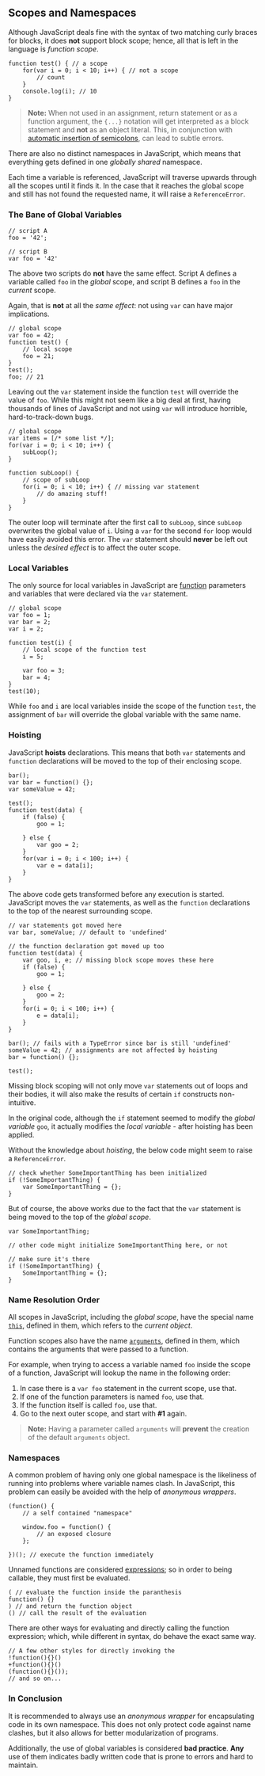 ## Scopes and Namespaces

Although JavaScript deals fine with the syntax of two matching curly
braces for blocks, it does **not** support block scope; hence, all that is left 
in the language is *function scope*.

    function test() { // a scope
        for(var i = 0; i < 10; i++) { // not a scope
            // count
        }
        console.log(i); // 10
    }

> **Note:** When not used in an assignment, return statement or as a function 
> argument, the `{...}` notation will get interpreted as a block statement and 
> **not** as an object literal. This, in conjunction with 
> [automatic insertion of semicolons](#core.semicolon), can lead to subtle errors.

There are also no distinct namespaces in JavaScript, which means that everything 
gets defined in one *globally shared* namespace.

Each time a variable is referenced, JavaScript will traverse upwards through all 
the scopes until it finds it. In the case that it reaches the global scope and 
still has not found the requested name, it will raise a `ReferenceError`.

### The Bane of Global Variables

    // script A
    foo = '42';

    // script B
    var foo = '42'

The above two scripts do **not** have the same effect. Script A defines a 
variable called `foo` in the *global* scope, and script B defines a `foo` in the
*current* scope.

Again, that is **not** at all the *same effect*: not using `var` can have major 
implications.

    // global scope
    var foo = 42;
    function test() {
        // local scope
        foo = 21;
    }
    test();
    foo; // 21

Leaving out the `var` statement inside the function `test` will override the 
value of `foo`. While this might not seem like a big deal at first, having 
thousands of lines of JavaScript and not using `var` will introduce horrible,
hard-to-track-down bugs.
    
    // global scope
    var items = [/* some list */];
    for(var i = 0; i < 10; i++) {
        subLoop();
    }

    function subLoop() {
        // scope of subLoop
        for(i = 0; i < 10; i++) { // missing var statement
            // do amazing stuff!
        }
    }
    
The outer loop will terminate after the first call to `subLoop`,  since `subLoop`
overwrites the global value of `i`. Using a `var` for the second `for` loop would
have easily avoided this error. The `var` statement should **never** be left out 
unless the *desired effect* is to affect the outer scope.

### Local Variables

The only source for local variables in JavaScript are
[function](#function.general) parameters and variables that were declared via the 
`var` statement.

    // global scope
    var foo = 1;
    var bar = 2;
    var i = 2;

    function test(i) {
        // local scope of the function test
        i = 5;

        var foo = 3;
        bar = 4;
    }
    test(10);

While `foo` and `i` are local variables inside the scope of the function `test`,
the assignment of `bar` will override the global variable with the same name.

### Hoisting

JavaScript **hoists** declarations. This means that both `var` statements and
`function` declarations will be moved to the top of their enclosing scope.

    bar();
    var bar = function() {};
    var someValue = 42;

    test();
    function test(data) {
        if (false) {
            goo = 1;

        } else {
            var goo = 2;
        }
        for(var i = 0; i < 100; i++) {
            var e = data[i];
        }
    }

The above code gets transformed before any execution is started. JavaScript moves
the `var` statements, as well as the `function` declarations to the top of the 
nearest surrounding scope.

    // var statements got moved here
    var bar, someValue; // default to 'undefined'

    // the function declaration got moved up too
    function test(data) {
        var goo, i, e; // missing block scope moves these here
        if (false) {
            goo = 1;

        } else {
            goo = 2;
        }
        for(i = 0; i < 100; i++) {
            e = data[i];
        }
    }

    bar(); // fails with a TypeError since bar is still 'undefined'
    someValue = 42; // assignments are not affected by hoisting
    bar = function() {};

    test();

Missing block scoping will not only move `var` statements out of loops and
their bodies, it will also make the results of certain `if` constructs 
non-intuitive.

In the original code, although the `if` statement seemed to modify the *global 
variable* `goo`, it actually modifies the *local variable* - after hoisting 
has been applied.

Without the knowledge about *hoisting*, the below code might seem to raise a 
`ReferenceError`.

    // check whether SomeImportantThing has been initialized
    if (!SomeImportantThing) {
        var SomeImportantThing = {};
    }

But of course, the above works due to the fact that the `var` statement is being 
moved to the top of the *global scope*.

    var SomeImportantThing;

    // other code might initialize SomeImportantThing here, or not

    // make sure it's there
    if (!SomeImportantThing) {
        SomeImportantThing = {};
    }

### Name Resolution Order

All scopes in JavaScript, including the *global scope*, have the special name 
[`this`](#function.this), defined in them, which refers to the *current object*. 

Function scopes also have the name [`arguments`](#function.arguments), defined in
them, which contains the arguments that were passed to a function.

For example, when trying to access a variable named `foo` inside the scope of a 
function, JavaScript will lookup the name in the following order:

 1. In case there is a `var foo` statement in the current scope, use that.
 2. If one of the function parameters is named `foo`, use that.
 3. If the function itself is called `foo`, use that.
 4. Go to the next outer scope, and start with **#1** again.

> **Note:** Having a parameter called `arguments` will **prevent** the creation 
> of the default `arguments` object.

### Namespaces

A common problem of having only one global namespace is the likeliness of running
into problems where variable names clash. In JavaScript, this problem can
easily be avoided with the help of *anonymous wrappers*.

    (function() {
        // a self contained "namespace"
        
        window.foo = function() {
            // an exposed closure
        };

    })(); // execute the function immediately


Unnamed functions are considered [expressions](#function.general); so in order to
being callable, they must first be evaluated.

    ( // evaluate the function inside the paranthesis
    function() {}
    ) // and return the function object
    () // call the result of the evaluation

There are other ways for evaluating and directly calling the function expression; which, 
while different in syntax, do behave the exact same way.

    // A few other styles for directly invoking the 
    !function(){}()
    +function(){}()
    (function(){}());
    // and so on...

### In Conclusion

It is recommended to always use an *anonymous wrapper* for encapsulating code in 
its own namespace. This does not only protect code against name clashes, but it 
also allows for better modularization of programs.

Additionally, the use of global variables is considered **bad practice**. **Any**
use of them indicates badly written code that is prone to errors and hard to maintain.

